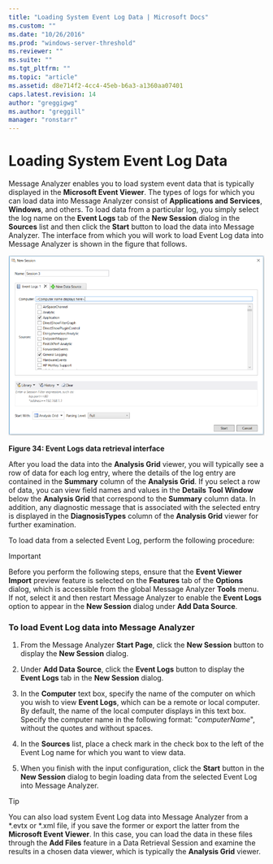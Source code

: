 ```yaml
---
title: "Loading System Event Log Data | Microsoft Docs"
ms.custom: ""
ms.date: "10/26/2016"
ms.prod: "windows-server-threshold"
ms.reviewer: ""
ms.suite: ""
ms.tgt_pltfrm: ""
ms.topic: "article"
ms.assetid: d8e714f2-4cc4-45eb-b6a3-a1360aa07401
caps.latest.revision: 14
author: "greggigwg"
ms.author: "greggill"
manager: "ronstarr"
---
```

# Loading System Event Log Data
Message Analyzer enables you to load system event data that is typically displayed in the  **Microsoft Event Viewer**. The types of logs for which you can load data into Message Analyzer consist of **Applications and Services**, **Windows**, and others. To load data from a particular log, you simply select the log name on the **Event Logs** tab of the **New Session** dialog in the **Sources** list and then click the **Start** button to load the data into Message Analyzer. The interface from which you will work   to load Event Log data into Message Analyzer is shown in the figure that follows.  
  
 ![Event Logs data retrieval interface](media/fig34-event-logs-data-retrieval-interface.png "Fig34-Event Logs data retrieval interface")  
  
 **Figure 34: Event Logs data retrieval interface**  
  
 After you load the data into the **Analysis Grid** viewer, you will typically see a row of data for each log entry, where the details of the log entry are contained in the **Summary** column of the **Analysis Grid**. If you select a row of data, you can view field names and values in the **Details** **Tool Window** below the **Analysis Grid** that correspond to the **Summary** column data. In addition, any diagnostic message that is  associated with the selected  entry is displayed in the **DiagnosisTypes** column of the **Analysis Grid** viewer for further examination.  
  
 To load data from a selected Event Log, perform the following procedure:  
  
> [!IMPORTANT]
>  Before you perform the following steps, ensure that the **Event Viewer Import** preview feature is selected on the **Features** tab of the **Options** dialog, which is accessible from the global Message Analyzer **Tools** menu. If not, select it and then restart Message Analyzer to enable the **Event Logs** option to appear in the **New Session** dialog under **Add Data Source**.  
  
### To load Event Log data into Message Analyzer  
  
1.  From the Message Analyzer **Start Page**, click the **New Session** button to display the **New Session** dialog.  
  
2.  Under **Add Data Source**, click the **Event Logs** button to display the **Event Logs** tab in the **New Session** dialog.  
  
3.  In the **Computer** text box, specify the name of the computer on which you wish to view **Event Logs**, which can be a remote or local computer. By default, the name of the local computer displays in this text box. Specify the computer name in the following format:  "*computerName*", without the quotes and without spaces.  
  
4.  In the **Sources** list, place a check mark in the check box to the left of the Event Log name for which you want to view data.  
  
5.  When you finish with the input configuration, click the **Start** button in the **New Session** dialog to begin loading data from the selected Event Log into Message Analyzer.  
  
> [!TIP]
>  You can also load system Event Log data into Message Analyzer from a \*.evtx or \*.xml file, if you save the former or export the latter from the **Microsoft Event Viewer**. In this case, you can load the data in these files through the **Add Files** feature in a Data Retrieval Session and examine the results in a chosen data viewer, which is typically the **Analysis Grid** viewer.